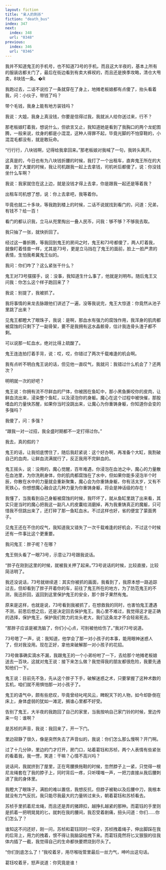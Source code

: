 ```yaml
---
layout: fiction
title: "亲人的刺杀"
fiction: "death_bus"
index: 347
next:
  index: 348
  url: "0348"
previous:
  index: 346
  url: "0346"
---
```

我并不知道鬼王的手机号，也不知道73号的手机，而且这大半夜的，基本上所有的服装店都关门了，最后在街边看到有卖大裤衩的，而且还是换季攻略，清仓大甩卖，8块钱一条。�R

我跑过去，二话不说捡了一条就穿在了身上，地摊老板娘都有点傻了，抬头看着我，问：小伙子，带钱了吗？

带个毛钱，我身上能有地方装钱吗？

我说：大姐，我身上真没钱，你要是信得过我，我就派人给你送过来，行不？

那老板娘盯着我，想说什么，但欲言又止，我知道她是看到了我胸口的两个龙蛇图腾，一般来说，纹身的都是小混混，这种人得罪不起，毕竟光脚的不怕穿鞋的，小混混毛都没有，就是敢玩命。

“行行行，八块钱啊，记得给我拿回来。”那老板娘对我喊了一句，我转头离开。

这真是的，今日也有为八块钱折腰的时候，我打了一个出租车，直奔鬼王所在的大厦，到了大厦的时候，我让司机跟我一起上去拿钱，司机听后都傻了，说：你没钱坐什么车啊？

我说：我家就住在这上边，就是没钱才得上去拿，你是跟我一起还是等着我？

出租车司机想了想，说：你上去拿吧，我等着你。

毕竟也就二十多块，等我跑到楼上的时候，二话不说就找到看门的，问道：兄弟，有钱不？给一百！

看门的都认识我，立马从兜里掏出一叠人民币，问我：够不够？不够我去取。

我只抽了一张，就快折回了。

经过这一番折腾，等我回到鬼王的房间之时，鬼王和73号都傻了，两人盯着我，就像盯着怪兽一样，尤其是73号，更是立马挡在了鬼王的面前，脸上一脸严肃的表情，生怕我希冀鬼王似的。

我问：你们咋了？这么紧张干什么？

鬼王对73号摆摆手，说：没事，我知道生什么事了，他就是刘明布。随后鬼王又问我：你怎么这个样子跑回来了？

我说：别提了，我被抓了。

我将事情的来龙去脉跟他们讲述了一遍，没等我说完，鬼王大惊道：你竟然从池子里跳了出来？

见鬼王都瞪大了眼珠子，我说：是啊，那血水有强力的腐蚀作用，我浑身的肌肉都被腐蚀的只剩下了一副骨架，要不是我拥有这水晶骸骨，估计我连骨头渣子都不剩。

可以说那一缸血水，绝对比得上硫酸了。

鬼王连连拍打着手背，说：哎，哎，你错过了两次千载难逢的机会啊。

我有点听不明白鬼王说的话，但见他一直叹气，我就问：我错过什么机会了？还两次？

明明就一次的好吧？

鬼王说：你拥有流不尽鲜血的尸体，你被困在鱼缸中，那小黑鱼撕咬你的皮肉，让鲜血流出来，浸染整个鱼缸，以及浸泡你的身躯。魔心在这个过程中被快催，那股嗜血的力量快苏醒，如果你当时没跳出来，让魔心为你重铸身躯，你知道你会变的多强吗？

我傻了，问：多强？

“跟我一对一过招，我全盛时期都不一定打得过你。”

我去，真的假的？

鬼王的话，让我彻底愣住了，随后我赶紧说：这个好办啊，再准备个大缸，我割破自己的血肉，让鲜血流满就行了，反正我用不完鲜血的。

鬼王摇头，说：没用的，魔心觉醒，百年难遇，你浸泡在血池之中，魔心的力量散在血池里，为你洗刷身体，你的肌肉都腐蚀在了水中，但如果你能多浸泡半个时辰，你散在水中的力量就会重新聚集，魔心会为你重铸身躯，你有活太岁，又有不死铁心，你想想魔心融合这几种力量为你重铸身躯，将会是神话级的存在！

我懂了，当我看到自己身躯被腐蚀的时候，我吓坏了，就从鱼缸里跳了出来看，其实只是当时的魔心把我这一副凡人的皮囊给消磨掉，再为我重铸真正的魔躯，只可惜我不但跳出来了，还打碎了那一鱼缸血水。不过这样也好，省的便宜了蒙面男子。

见鬼王还在不住的叹气，我知道我又错失了一次千载难逢的好机会，不过这个时候还有一件事比这个更重要。

我问鬼王：胖子呢？在哪？

鬼王侧头看了一眼73号，示意让73号跟我说话。

“胖子在刚到这里的时候，就被我关押了起来。”73号说话的时候，比较直接，比较简洁明了。

我还没说话，73号就继续道：其实你被抓的画面，我看到了，我原本想一路追踪过去，但却看到了胖子开着你的车，前往了鬼王所在的地方，为了防范鬼王的不测，我迅折回，返回到这里保护鬼王的安全，那个胖子果然有鬼。

原来是这样，也就是说，73号看到我被抓了，在想救我的同时，也害怕鬼王遭遇不测，前思后想之后，还是决定回去保护鬼王。我心里不难过，我觉得这才是正确的选择，保护鬼王，保护我们势力的龙头老大，我们这条龙才不会轻易死去。

“那胖子应该是被洗脑了，你们小心点，可别被他给伤了。”我对73号说道。

73号嗯了一声，说：我知道，他学会了那一对小孩子的本事，能用眼神迷惑人了，但对我没用。现在正好，拿他来破解那一对小孩子的花招。

73号做事确实滴水不漏，我跟鬼王的一个小弟吩咐了一下，去给那个地摊老板娘送去一百块，这就对鬼王说：接下来怎么做？我觉得我的朋友都很危险，我要先通知他们一下。

鬼王说：目前先不急，先从这个胖子下手，破解迷惑之术，只要掌握了这种术数的玄机，咱们就不用惧怕那一对小孩子了。

鬼王的语气中，颇有些悲叹，毕竟曾经叱咤风云，睥睨天下的人物，如今却卧倒在床上，身体虚弱的犹如一滩泥，搁谁心里都不好受。

告别了鬼王，大半夜的我跑回了自己的家里，当我按响自己家门铃的时候，里边传来一句：谁啊？

是苏桢的声音，我说：我回来了，开一下门。

里边寂静了很久，像是突然失去了声音似的，我说：你们怎么那么慢啊？开门啊。

过了十几分钟，里边的门才打开，房门口，站着葛钰和苏桢，两个人表情有些紧张的看着我，我一愣，笑道：干嘛？心情不高兴吗？

说话间，我就挤到了屋里，正在弯腰换拖鞋的时候，忽然脖子上一紧，只觉得一根尼龙绳套在了我的脖子上，同时背后一疼，只听噗嗤一声，一把刀直接从我后腰刺进了我的身体里。

我瞪大了眼珠子，满脸的难以置信，我想反抗，但脖子被勒以及后腰中刀，我根本就没有力气反抗，我只能尽我最大的力量转过来头，朝着葛钰和苏桢看去。

苏桢手里抓着尼龙绳，而且还是弄的猪蹄扣，越挣扎越紧的那种。而葛钰的手里则是抓着一把明晃晃的匕，就刺在我的腰间，我忍受着剧痛，扭头问道：你们……你们怎么了？

谁知这不问还好，刚一问，苏桢和葛钰同时一咬牙，苏桢拽着绳子，伸出脚踩在我的后背上，用力的拽着，恨不得让我脑袋给拽下来。而葛钰竟然将匕又狠狠的往我体内插了一截，我觉得自己的生命都快要燃烧到尽头了。

“你们到底怎么了！”我咬着牙，用尽喉咙管里最后一丝力气，呻吟出这句话。

葛钰咬着牙，怒声说道：你究竟是谁！